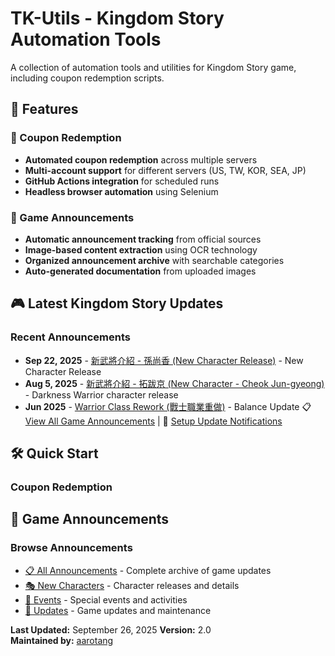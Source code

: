 # TK-Utils - Kingdom Story Automation Tools

A collection of automation tools and utilities for Kingdom Story game, including coupon redemption scripts.

## 🚀 Features

### 🎫 Coupon Redemption
- **Automated coupon redemption** across multiple servers
- **Multi-account support** for different servers (US, TW, KOR, SEA, JP)
- **GitHub Actions integration** for scheduled runs
- **Headless browser automation** using Selenium

### 📰 Game Announcements
- **Automatic announcement tracking** from official sources
- **Image-based content extraction** using OCR technology
- **Organized announcement archive** with searchable categories
- **Auto-generated documentation** from uploaded images

## 🎮 Latest Kingdom Story Updates

### Recent Announcements
- **Sep 22, 2025** - [新武將介紹 - 孫尚香 (New Character Release)](announcements/2025-09-22-sun-shang-xiang/README.md) - New Character Release
- **Aug 5, 2025** - [新武將介紹 - 拓跋京 (New Character - Cheok Jun-gyeong)](announcements/2025-08-cheok-jun-gyeong/) - Darkness Warrior character release
- **Jun 2025** - [Warrior Class Rework (戰士職業重做)](announcements/2025-06-warrior-class-rework/README.md) - Balance Update
📋 [View All Game Announcements](announcements/) | 🔔 [Setup Update Notifications](.github/workflows/)

## 🛠️ Quick Start

### Coupon Redemption



## 📰 Game Announcements

### Browse Announcements
- [📋 All Announcements](announcements/) - Complete archive of game updates
- [🎭 New Characters](announcements/#-new-characters) - Character releases and details
- [🎉 Events](announcements/#-events) - Special events and activities
- [🔧 Updates](announcements/#-maintenance--updates) - Game updates and maintenance




**Last Updated:** September 26, 2025
**Version:** 2.0  
**Maintained by:** [aarotang](https://github.com/aarotang)

